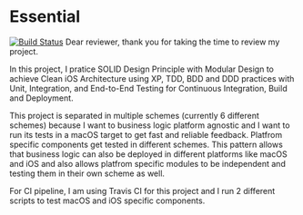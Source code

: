 # Essential

[![Build Status](https://travis-ci.com/denizTutuncu/Essential.svg?branch=main)](https://travis-ci.com/denizTutuncu/Essential)
Dear reviewer, thank you for taking the time to review my project. 

In this project, I pratice SOLID Design Principle with Modular Design to achieve Clean iOS Architecture using XP, TDD, BDD and DDD practices with Unit, Integration, and End-to-End Testing for Continuous Integration, Build and Deployment. 

This project is separated in multiple schemes (currently 6 different schemes) because I want to business logic platform agnostic and I want to run its tests in a macOS target to get fast and reliable feedback. Platfrom specific components get tested in different schemes. This pattern allows that business logic can also be deployed in different platforms like macOS and iOS and also allows platfrom specific modules to be independent and testing them in their own scheme as well. 

For CI pipeline, I am using Travis CI for this project and I run 2 different scripts to test macOS and iOS specific components. 
